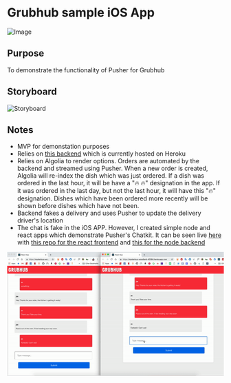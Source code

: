 # Grubhub sample iOS App
![Image](RiderClient/Resources/Assets.xcassets/ezgif-1-da0df3e6faf9.gif)
## Purpose
To demonstrate the functionality of Pusher for Grubhub

## Storyboard
![Storyboard](RiderClient/Resources/Assets.xcassets/Main_storyboard_—_Edited.png)

## Notes
- MVP for demonstation purposes
- Relies on [this backend](https://github.com/zasmail/grubhub_backend) which is currently hosted on Heroku
- Relies on Algolia to render options. Orders are automated by the backend and streamed using Pusher. When a new order is created, Algolia will re-index the dish which was just ordered. If a dish was ordered in the last hour, it will be have a "🔥 🔥" designation in the app. If it was ordered in the last day, but not the last hour, it will have this "🔥" designation. Dishes which have been ordered more recently will be shown before dishes which have not been. 
- Backend fakes a delivery and uses Pusher to update the delivery driver's location
- The chat is fake in the iOS APP. However, I created simple node and react apps which demonstrate Pusher's Chatkit. It can be seen live [here](https://mysterious-woodland-40384.herokuapp.com/) with [this repo for the react frontend](https://github.com/zasmail/grubhub_chat) and [this for the node backend](https://github.com/zasmail/grubhub_chat_server)

![](RiderClient/Resources/Assets.xcassets/ezgif.com-video-to-gif.gif)


